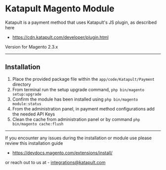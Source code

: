 # Katapult Magento Module

Katapult is a payment method that uses Katapult's JS plugin, as described here
- https://cdn.katapult.com/developer/plugin.html

Version for Magento 2.3.x

----

## Installation

1. Place the provided package file within the `app/code/Katapult/Payment` directory
2. From terminal run the setup upgrade command, `php bin/magento setup:upgrade`
3. Confirm the module has been installed using `php bin/magento module:status`
4. From the administration panel, in payment method configurations add the needed API Keys
5. Clean the cache from administration panel or by command `php bin/magento cache:flush`

----

If you encounter any issues during the installation or module use please review this installation guide
- https://devdocs.magento.com/extensions/install/

or reach out to us at - integrations@katapult.com
